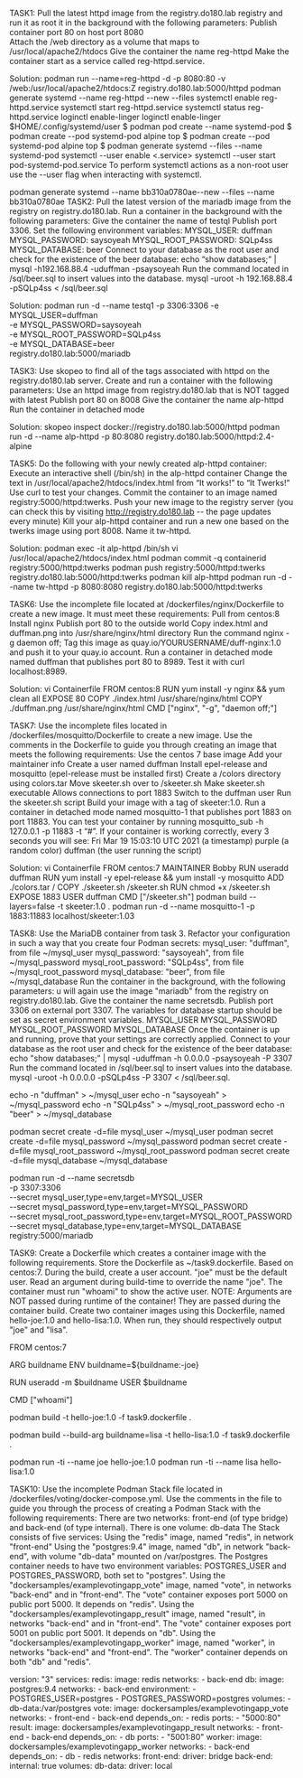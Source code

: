 TASK1:
  Pull the latest httpd image from the registry.do180.lab registry and run it as root it in the background with the following parameters:
  Publish container port 80 on host port 8080  
  Attach the /web directory as a volume that maps to /usr/local/apache2/htdocs
  Give the container the name reg-httpd
  Make the container start as a service called reg-httpd.service.

Solution:
podman run --name=reg-httpd -d -p 8080:80 -v /web:/usr/local/apache2/htdocs:Z registry.do180.lab:5000/httpd
podman generate systemd --name reg-httpd --new --files 
systemctl enable reg-httpd.service
systemctl start reg-httpd.service
systemctl status reg-httpd.service
loginctl enable-linger
loginctl enable-linger <username>
$HOME/.config/systemd/user
$ podman pod create --name systemd-pod
$ podman create --pod systemd-pod alpine top
$ podman create --pod systemd-pod alpine top
$ podman generate systemd --files --name systemd-pod
systemctl --user enable <.service>
systemctl --user start pod-systemd-pod.service
To perform systemctl actions as a non-root user use the --user flag when interacting with systemctl.


podman generate systemd --name bb310a0780ae--new --files --name bb310a0780ae
TASK2:
  Pull the latest version of the mariadb image from the registry on registry.do180.lab. Run a container in the background with the following parameters:
  Give the container the name of testql
  Publish port 3306.
  Set the following environment variables:
  MYSQL_USER: duffman
  MYSQL_PASSWORD: saysoyeah
  MYSQL_ROOT_PASSWORD: SQLp4ss
  MYSQL_DATABASE: beer
  Connect to your database as the root user and check for the existence of the beer database:
    echo “show databases;” | mysql -h192.168.88.4 -uduffman -psaysoyeah
  Run the command located in /sql/beer.sql to insert values into the database.
    mysql -uroot -h 192.168.88.4 -pSQLp4ss < /sql/beer.sql

Solution:
  podman run -d --name testq1 -p 3306:3306 -e MYSQL_USER=duffman \
  -e MYSQL_PASSWORD=saysoyeah \
  -e MYSQL_ROOT_PASSWORD=SQLp4ss \
  -e MYSQL_DATABASE=beer \
  registry.do180.lab:5000/mariadb

TASK3:
  Use skopeo to find all of the tags associated with httpd on the registry.do180.lab server. Create and run a container with the following parameters:
  Use an httpd image from registry.do180.lab that is NOT tagged with latest
  Publish port 80 on 8008
  Give the container the name alp-httpd
  Run the container in detached mode

Solution:
  skopeo inspect docker://registry.do180.lab:5000/httpd
  podman run -d --name alp-httpd -p 80:8080 registry.do180.lab:5000/httpd:2.4-alpine

TASK5:
  Do the following with your newly created alp-httpd container:
  Execute an interactive shell (/bin/sh) in the alp-httpd container
  Change the text in /usr/local/apache2/htdocs/index.html from “It works!” to “It Twerks!”
  Use curl to test your changes.
  Commit the container to an image named registry:5000/httpd:twerks.
  Push your new image to the registry server (you can check this by visiting http://registry.do180.lab -- the page updates every minute)
  Kill your alp-httpd container and run a new one based on the twerks image using port 8008. Name it tw-httpd.

Solution:
  podman exec -it alp-httpd /bin/sh 
  vi /usr/local/apache2/htdocs/index.html
  podman commit -q containerid registry:5000/httpd:twerks 
  podman push registry:5000/httpd:twerks registry.do180.lab:5000/httpd:twerks
  podman kill alp-httpd
  podman run -d --name tw-httpd -p 8080:8080 registry.do180.lab:5000/httpd:twerks

TASK6:
  Use the incomplete file located at /dockerfiles/nginx/Dockerfile to create a new image. It must meet these requirements:
  Pull from centos:8
  Install nginx
  Publish port 80 to the outside world
  Copy index.html and duffman.png into /usr/share/nginx/html directory
  Run the command nginx -g daemon off;
  Tag this image as quay.io/YOURUSERNAME/duff-nginx:1.0 and push it to your quay.io account.
  Run a container in detached mode named duffman that publishes port 80 to 8989. Test it with curl localhost:8989.

Solution:
  vi Containerfile
  FROM centos:8
  RUN yum install -y nginx && yum clean all
  EXPOSE 80
  COPY ./index.html /usr/share/nginx/html
  COPY ./duffman.png /usr/share/nginx/html
  CMD ["nginx", "-g", "daemon off;"]

TASK7:
  Use the incomplete files located in /dockerfiles/mosquitto/Dockerfile to create a new image. Use the comments in the Dockerfile to guide you through creating an image that meets the   following requirements:
  Use the centos 7 base image
  Add your maintainer info
  Create a user named duffman
  Install epel-release and mosquitto (epel-release must be installed first)
  Create a /colors directory using colors.tar
  Move skeeter.sh over to /skeeter.sh
  Make skeeter.sh executable
  Allows connections to port 1883
  Switch to the duffman user
  Run the skeeter.sh script
  Build your image with a tag of skeeter:1.0. Run a container in detached mode named mosquitto-1 that publishes port 1883 on port 11883.
  You can test your container by running
  mosquitto_sub -h 127.0.0.1 -p 11883 -t “#”. 
  If your container is working correctly, every 3 seconds you will see:
  Fri Mar 19 15:03:10 UTC 2021 (a timestamp)
  purple (a random color)
  duffman (the user running the script)

Solution:
  vi Containerfile
  FROM centos:7
  MAINTAINER Bobby 
  RUN useradd duffman
  RUN yum install -y epel-release && yum install -y mosquitto
  ADD ./colors.tar /
  COPY ./skeeter.sh /skeeter.sh
  RUN chmod +x /skeeter.sh
  EXPOSE 1883
  USER duffman
  CMD ["/skeeter.sh"]
  podman build --layers=false -t skeeter:1.0 .
  podman run -d --name mosquitto-1 -p 1883:11883 localhost/skeeter:1.03

TASK8:
  Use the MariaDB container from task 3.
  Refactor your configuration in such a way that you create four Podman secrets:
  mysql_user: "duffman", from file ~/mysql_user
  mysql_password: "saysoyeah", from file ~/mysql_password
  mysql_root_password: "SQLp4ss", from file ~/mysql_root_password
mysql_database: "beer", from file ~/mysql_database
Run the container in the background, with the following parameters:
u will again use the image "mariadb" from the registry on registry.do180.lab.
Give the container the name secretsdb.
Publish port 3306 on external port 3307.
The variables for database startup should be set as secret environment variables.
MYSQL_USER
MYSQL_PASSWORD
MYSQL_ROOT_PASSWORD
MYSQL_DATABASE
Once the container is up and running, prove that your settings are correctly applied.
Connect to your database as the root user and check for the existence of the beer database:
echo "show databases;" | mysql -uduffman -h 0.0.0.0 -psaysoyeah -P 3307
Run the command located in /sql/beer.sql to insert values into the database.
mysql -uroot -h 0.0.0.0 -pSQLp4ss -P 3307 < /sql/beer.sql.

echo -n "duffman" > ~/mysql_user
echo -n "saysoyeah" > ~/mysql_password
echo -n "SQLp4ss" > ~/mysql_root_password
echo -n "beer" > ~/mysql_database

podman secret create -d=file mysql_user ~/mysql_user
podman secret create -d=file mysql_password ~/mysql_password
podman secret create -d=file mysql_root_password ~/mysql_root_password
podman secret create -d=file mysql_database ~/mysql_database

podman run -d --name secretsdb \
        -p 3307:3306 \
        --secret mysql_user,type=env,target=MYSQL_USER \
        --secret mysql_password,type=env,target=MYSQL_PASSWORD \
        --secret mysql_root_password,type=env,target=MYSQL_ROOT_PASSWORD \
        --secret mysql_database,type=env,target=MYSQL_DATABASE \
        registry:5000/mariadb

TASK9:
Create a Dockerfile which creates a container image with the following requirements. Store the Dockerfile as ~/task9.dockerfile.
Based on centos:7.
During the build, create a user account.
"joe" must be the default user.
Read an argument during build-time to override the name "joe".
The container must run "whoami" to show the active user.
NOTE: Arguments are NOT passed during runtime of the container! They are passed during the container build.
Create two container images using this Dockerfile, named hello-joe:1.0 and hello-lisa:1.0.
When run, they should respectively output "joe" and "lisa".


FROM centos:7

ARG buildname
ENV buildname=${buildname:-joe}

RUN useradd -m $buildname
USER $buildname

CMD ["whoami"]

podman build -t hello-joe:1.0 -f task9.dockerfile .

podman build --build-arg buildname=lisa -t hello-lisa:1.0 -f task9.dockerfile .

podman run -ti --name joe hello-joe:1.0
podman run -ti --name lisa hello-lisa:1.0

TASK10:
Use the incomplete Podman Stack file located in /dockerfiles/voting/docker-compose.yml. Use the comments in the file to guide you through the process of creating a Podman Stack with the following requirements:
There are two networks: front-end (of type bridge) and back-end (of type internal).
There is one volume: db-data
The Stack consists of five services:
Using the "redis" image, named "redis", in network "front-end"
Using the "postgres:9.4" image, named "db", in network "back-end", with volume "db-data" mounted on /var/postgres.
The Postgres container needs to have two environment variables: POSTGRES_USER and POSTGRES_PASSWORD, both set to "postgres".
Using the "dockersamples/examplevotingapp_vote" image, named "vote", in networks "back-end" and in "front-end".
The "vote" container exposes port 5000 on public port 5000. It depends on "redis".
Using the "dockersamples/examplevotingapp_result" image, named "result", in networks "back-end" and in "front-end".
The "vote" container exposes port 5001 on public port 5001. It depends on "db".
Using the "dockersamples/examplevotingapp_worker" image, named "worker", in networks "back-end" and "front-end".
The "worker" container depends on both "db" and "redis".

version: "3" 
services:
  redis:
    image: redis
    networks:
      - back-end
  db:
    image: postgres:9.4
    networks:
      - back-end
    environment: 
      - POSTGRES_USER=postgres 
      - POSTGRES_PASSWORD=postgres 
    volumes: 
      - db-data:/var/postgres
  vote:
    image: dockersamples/examplevotingapp_vote
    networks:
      - front-end
      - back-end
    depends_on:
      - redis
    ports:
      - "5000:80" 
  result:
    image: dockersamples/examplevotingapp_result
    networks:
      - front-end
      - back-end
    depends_on:
      - db
    ports:
      - "5001:80" 
  worker:
    image: dockersamples/examplevotingapp_worker
    networks:
      - back-end
    depends_on:
      - db
      - redis
networks:
  front-end:
    driver: bridge
  back-end:
    internal: true
volumes:
  db-data:
    driver: local
